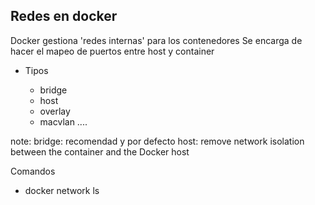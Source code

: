## Redes en docker

Docker gestiona 'redes internas' para los contenedores
Se encarga de hacer el mapeo de puertos entre host y container

* Tipos

    * bridge
    * host
    * overlay
    * macvlan
....

note:
bridge: recomendad y por defecto
host: remove network isolation between the container and the Docker host

Comandos
* docker network ls